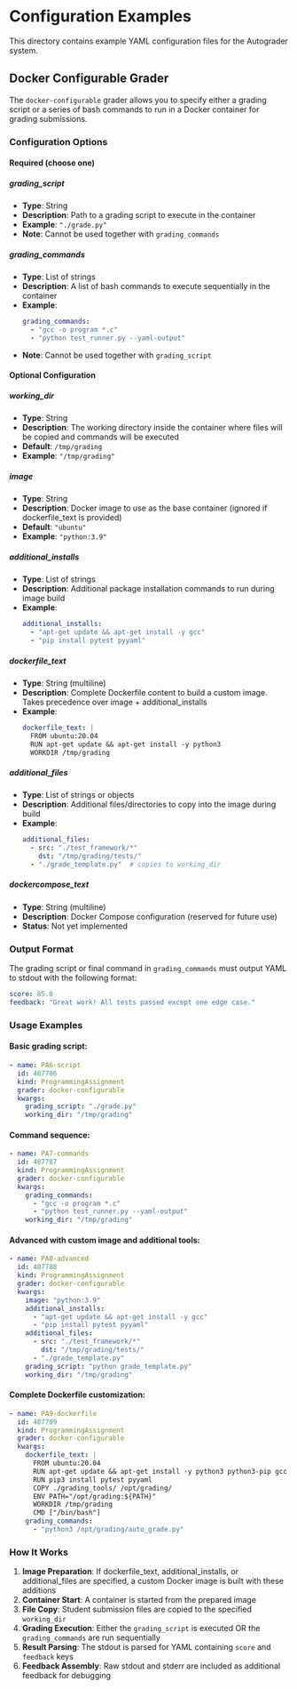 # Configuration Examples

This directory contains example YAML configuration files for the Autograder system.

## Docker Configurable Grader

The `docker-configurable` grader allows you to specify either a grading script or a series of bash commands to run in a Docker container for grading submissions.

### Configuration Options

#### Required (choose one)

##### grading_script
- **Type**: String
- **Description**: Path to a grading script to execute in the container
- **Example**: `"./grade.py"`
- **Note**: Cannot be used together with `grading_commands`

##### grading_commands
- **Type**: List of strings
- **Description**: A list of bash commands to execute sequentially in the container
- **Example**: 
  ```yaml
  grading_commands:
    - "gcc -o program *.c"
    - "python test_runner.py --yaml-output"
  ```
- **Note**: Cannot be used together with `grading_script`

#### Optional Configuration

##### working_dir
- **Type**: String
- **Description**: The working directory inside the container where files will be copied and commands will be executed
- **Default**: `/tmp/grading`
- **Example**: `"/tmp/grading"`

##### image
- **Type**: String  
- **Description**: Docker image to use as the base container (ignored if dockerfile_text is provided)
- **Default**: `"ubuntu"`
- **Example**: `"python:3.9"`

##### additional_installs
- **Type**: List of strings
- **Description**: Additional package installation commands to run during image build
- **Example**: 
  ```yaml
  additional_installs:
    - "apt-get update && apt-get install -y gcc"
    - "pip install pytest pyyaml"
  ```

##### dockerfile_text
- **Type**: String (multiline)
- **Description**: Complete Dockerfile content to build a custom image. Takes precedence over image + additional_installs
- **Example**: 
  ```yaml
  dockerfile_text: |
    FROM ubuntu:20.04
    RUN apt-get update && apt-get install -y python3
    WORKDIR /tmp/grading
  ```

##### additional_files
- **Type**: List of strings or objects
- **Description**: Additional files/directories to copy into the image during build
- **Example**: 
  ```yaml
  additional_files:
    - src: "./test_framework/*"
      dst: "/tmp/grading/tests/"
    - "./grade_template.py"  # copies to working_dir
  ```

##### dockercompose_text
- **Type**: String (multiline)
- **Description**: Docker Compose configuration (reserved for future use)
- **Status**: Not yet implemented

### Output Format

The grading script or final command in `grading_commands` must output YAML to stdout with the following format:

```yaml
score: 85.0
feedback: "Great work! All tests passed except one edge case."
```

### Usage Examples

#### Basic grading script:
```yaml
- name: PA6-script
  id: 487786
  kind: ProgrammingAssignment
  grader: docker-configurable
  kwargs:
    grading_script: "./grade.py"
    working_dir: "/tmp/grading"
```

#### Command sequence:
```yaml
- name: PA7-commands  
  id: 487787
  kind: ProgrammingAssignment
  grader: docker-configurable
  kwargs:
    grading_commands:
      - "gcc -o program *.c"
      - "python test_runner.py --yaml-output"
    working_dir: "/tmp/grading"
```

#### Advanced with custom image and additional tools:
```yaml
- name: PA8-advanced
  id: 487788
  kind: ProgrammingAssignment
  grader: docker-configurable
  kwargs:
    image: "python:3.9"
    additional_installs:
      - "apt-get update && apt-get install -y gcc"
      - "pip install pytest pyyaml"
    additional_files:
      - src: "./test_framework/*"
        dst: "/tmp/grading/tests/"
      - "./grade_template.py"
    grading_script: "python grade_template.py"
    working_dir: "/tmp/grading"
```

#### Complete Dockerfile customization:
```yaml
- name: PA9-dockerfile
  id: 487789
  kind: ProgrammingAssignment
  grader: docker-configurable
  kwargs:
    dockerfile_text: |
      FROM ubuntu:20.04
      RUN apt-get update && apt-get install -y python3 python3-pip gcc
      RUN pip3 install pytest pyyaml
      COPY ./grading_tools/ /opt/grading/
      ENV PATH="/opt/grading:${PATH}"
      WORKDIR /tmp/grading
      CMD ["/bin/bash"]
    grading_commands:
      - "python3 /opt/grading/auto_grade.py"
```

### How It Works

1. **Image Preparation**: If dockerfile_text, additional_installs, or additional_files are specified, a custom Docker image is built with these additions
2. **Container Start**: A container is started from the prepared image
3. **File Copy**: Student submission files are copied to the specified `working_dir`
4. **Grading Execution**: Either the `grading_script` is executed OR the `grading_commands` are run sequentially
5. **Result Parsing**: The stdout is parsed for YAML containing `score` and `feedback` keys
6. **Feedback Assembly**: Raw stdout and stderr are included as additional feedback for debugging